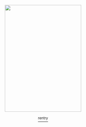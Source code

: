 <p align="center">

  

<img src="https://i.imgur.com/avfveGH.gif" width="250" height="350" />

<p align="center">
<a href="https://rentry.co/picayunedreams-"> <sup> rentry </sup>
